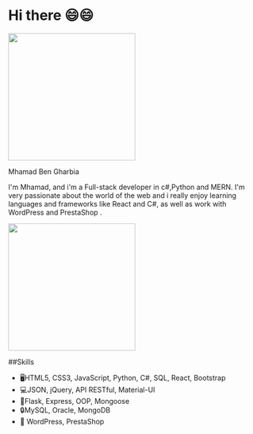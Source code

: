 # Hi there 😄😄


<img src="https://avatars.githubusercontent.com/u/82448729?s=400&u=6464da3b8f59253ff469e31d3ffdd98b8484ea87&v=4" width="256" />

Mhamad Ben Gharbia

I'm Mhamad, and i'm a Full-stack developer in c#,Python and MERN. I'm very passionate about the world of the web and i really enjoy learning languages and frameworks like React and C#, as well as work with WordPress and PrestaShop .


<img src="https://user-images.githubusercontent.com/82448729/194268811-a6c2e7f7-e616-4633-8800-573d17e22e05.gif" width="256" />

##Skills 
<ul>
  <li>🖥️HTML5, CSS3, JavaScript, Python, C#, SQL, React, Bootstrap</li>
  <li>💻JSON, jQuery, API RESTful, Material-UI</li>
  <li>📱Flask, Express, OOP, Mongoose</li>
  <li>🔒MySQL, Oracle, MongoDB</li>
  <li>🧿 WordPress, PrestaShop</li>
</ul>
 


